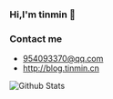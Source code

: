 ### Hi,I'm tinmin 👋


### Contact me

- 954093370@qq.com
- http://blog.tinmin.cn

![Github Stats](https://github-readme-stats.vercel.app/api?username=Imtinmin&show_icons=true&theme=dark)
<!--
**Imtinmin/Imtinmin** is a ✨ _special_ ✨ repository because its `README.md` (this file) appears on your GitHub profile.

Here are some ideas to get you started:

- 🔭 I’m currently working on ...
- 🌱 I’m currently learning ...
- 👯 I’m looking to collaborate on ...
- 🤔 I’m looking for help with ...
- 💬 Ask me about ...
- 📫 How to reach me: ...
- 😄 Pronouns: ...
- ⚡ Fun fact: ...
-->

